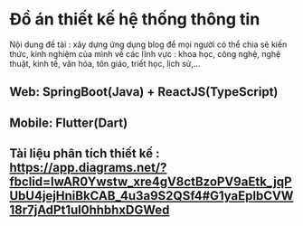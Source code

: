 # Đồ án thiết kế hệ thống thông tin 
Nội dung đề tài : xây dựng ứng dụng blog để mọi người có thể chia sẻ kiến thức, kinh nghiệm của mình về các lĩnh vực : khoa học, công nghệ, nghệ thuật, kinh tế, văn hóa, tôn giáo, triết học, lịch sử,...

## Web: SpringBoot(Java) + ReactJS(TypeScript)
## Mobile: Flutter(Dart)

## Tài liệu phân tích thiết kế : https://app.diagrams.net/?fbclid=IwAR0Ywstw_xre4gV8ctBzoPV9aEtk_jqPUbU4jejHniBkCAB_4u3a9S2QSf4#G1yaEpIbCVW18r7jAdPt1ul0hhbhxDGWed

